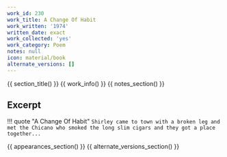 ```yaml
---
work_id: 230
work_title: A Change Of Habit
work_written: '1974'
written_date: exact
work_collected: 'yes'
work_category: Poem
notes: null
icon: material/book
alternate_versions: []
---
```


{{ section_title() }}
{{ work_info() }}
{{ notes_section() }}
## Excerpt
!!! quote "A Change Of Habit"
    ```
    Shirley came to town with a broken leg
    and met the Chicano who smoked the
    long slim cigars
    and they got a place together...
    ```

{{ appearances_section() }}
{{ alternate_versions_section() }}